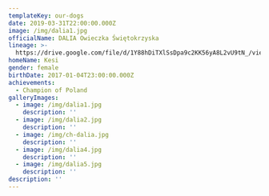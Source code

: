 ```yaml
---
templateKey: our-dogs
date: 2019-03-31T22:00:00.000Z
image: /img/dalia1.jpg
officialName: DALIA Owieczka Świętokrzyska
lineage: >-
  https://drive.google.com/file/d/1Y88hDiTXlSsDpa9c2KK56yA8L2vU9tN_/view?usp=sharing
homeName: Kesi
gender: female
birthDate: 2017-01-04T23:00:00.000Z
achievements:
  - Champion of Poland
galleryImages:
  - image: /img/dalia1.jpg
    description: ''
  - image: /img/dalia2.jpg
    description: ''
  - image: /img/ch-dalia.jpg
    description: ''
  - image: /img/dalia4.jpg
    description: ''
  - image: /img/dalia5.jpg
    description: ''
description: ''
---
```


